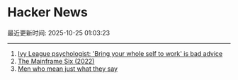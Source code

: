 # Hacker News

最近更新时间: 2025-10-25 01:03:23

--- 
1. [Ivy League psychologist: 'Bring your whole self to work' is bad advice](https://www.cnbc.com/2025/10/24/bring-your-whole-self-to-work-is-bad-advice-ivy-league-psychologist-saysheres-why.html) 
2. [The Mainframe Six (2022)](https://arcanesciences.com/os2200/app1.html) 
3. [Men who mean just what they say](https://journal.humancenteredtech.us/p/men-who-mean-just-what-they-say) 
